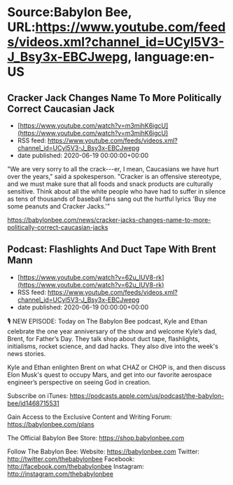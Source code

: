 # Source:Babylon Bee, URL:https://www.youtube.com/feeds/videos.xml?channel_id=UCyl5V3-J_Bsy3x-EBCJwepg, language:en-US

## Cracker Jack Changes Name To More Politically Correct Caucasian Jack
 - [https://www.youtube.com/watch?v=m3mihK6igcU](https://www.youtube.com/watch?v=m3mihK6igcU)
 - RSS feed: https://www.youtube.com/feeds/videos.xml?channel_id=UCyl5V3-J_Bsy3x-EBCJwepg
 - date published: 2020-06-19 00:00:00+00:00

"We are very sorry to all the crack---er, I mean, Caucasians we have hurt over the years," said a spokesperson. "Cracker is an offensive stereotype, and we must make sure that all foods and snack products are culturally sensitive. Think about all the white people who have had to suffer in silence as tens of thousands of baseball fans sang out the hurtful lyrics 'Buy me some peanuts and Cracker Jacks.'"

https://babylonbee.com/news/cracker-jacks-changes-name-to-more-politically-correct-caucasian-jacks

## Podcast: Flashlights And Duct Tape With Brent Mann
 - [https://www.youtube.com/watch?v=62u_IUV8-rk](https://www.youtube.com/watch?v=62u_IUV8-rk)
 - RSS feed: https://www.youtube.com/feeds/videos.xml?channel_id=UCyl5V3-J_Bsy3x-EBCJwepg
 - date published: 2020-06-19 00:00:00+00:00

🎙 NEW EPISODE: Today on The Babylon Bee podcast, Kyle and Ethan celebrate the one year anniversary of the show and welcome Kyle’s dad, Brent, for Father’s Day. They talk shop about duct tape, flashlights, initialisms, rocket science, and dad hacks. They also dive into the week's news stories.

Kyle and Ethan enlighten Brent on what CHAZ or CHOP is, and then discuss Elon Musk's quest to occupy Mars, and get into our favorite aerospace engineer’s perspective on seeing God in creation.

Subscribe on iTunes: https://podcasts.apple.com/us/podcast/the-babylon-bee/id1468715531

Gain Access to the Exclusive Content and Writing Forum: https://babylonbee.com/plans

The Official Babylon Bee Store: https://shop.babylonbee.com

Follow The Babylon Bee:
Website: https://babylonbee.com
Twitter: http://twitter.com/thebabylonbee
Facebook: http://facebook.com/thebabylonbee
Instagram: http://instagram.com/thebabylonbee

